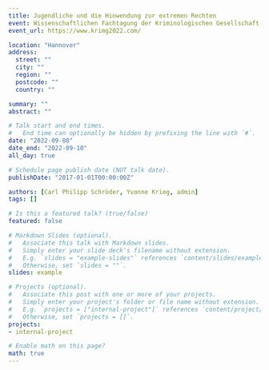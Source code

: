 ```yaml
---
title: Jugendliche und die Hinwendung zur extremen Rechten
event: Wissenschaftlichen Fachtagung der Kriminologischen Gesellschaft (KrimG)
event_url: https://www.krimg2022.com/

location: "Hannover"
address:
  street: ""
  city: ""
  region: ""
  postcode: ""
  country: ""

summary: ""
abstract: ""

# Talk start and end times.
#   End time can optionally be hidden by prefixing the line with `#`.
date: "2022-09-08"
date_end: "2022-09-10"
all_day: true

# Schedule page publish date (NOT talk date).
publishDate: "2017-01-01T00:00:00Z"

authors: [Carl Philipp Schröder, Yvonne Krieg, admin]
tags: []

# Is this a featured talk? (true/false)
featured: false

# Markdown Slides (optional).
#   Associate this talk with Markdown slides.
#   Simply enter your slide deck's filename without extension.
#   E.g. `slides = "example-slides"` references `content/slides/example-slides.md`.
#   Otherwise, set `slides = ""`.
slides: example

# Projects (optional).
#   Associate this post with one or more of your projects.
#   Simply enter your project's folder or file name without extension.
#   E.g. `projects = ["internal-project"]` references `content/project/deep-learning/index.md`.
#   Otherwise, set `projects = []`.
projects:
- internal-project

# Enable math on this page?
math: true
---
```

